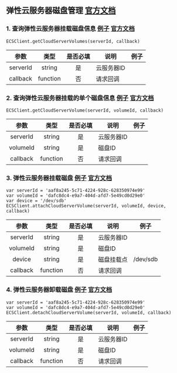## 弹性云服务器磁盘管理 [官方文档](https://support.hwclouds.com/api-ecs/zh-cn_topic_0020212667.html)

### 1. 查询弹性云服务器挂载磁盘信息 [例子](../examples/ECS/volume-get-cloud-server-volumes.js) [官方文档](https://support.hwclouds.com/api-ecs/zh-cn_topic_0020212671.html)

```
ECSClient.getCloudServerVolumes(serverId, callback)
```

|   参数   |   类型   | 是否必填 | 说明       | 例子 |
|:--------:|:--------:|:--------:|------------|------|
| serverId |  string  |    是    | 云服务器ID |      |
| callback | function |    否    | 请求回调   |      |


### 2. 查询弹性云服务器挂载的单个磁盘信息 [例子](../examples/ECS/volume-get-cloud-server-volume.js) [官方文档](https://support.hwclouds.com/api-ecs/zh-cn_topic_0020212672.html)

```
ECSClient.getCloudServerVolume(serverId, volumeId, callback)
```

|   参数   |   类型   | 是否必填 | 说明       | 例子 |
|:--------:|:--------:|:--------:|------------|------|
| serverId |  string  |    是    | 云服务器ID |      |
| volumeId |  string  |    是    | 磁盘ID     |      |
| callback | function |    否    | 请求回调   |      |

### 3. 弹性云服务器挂载磁盘 [例子](../examples/ECS/volume-attach-cloud-server-volume.js) [官方文档](https://support.hwclouds.com/api-ecs/zh-cn_topic_0022472987.html)

```
var serverId = 'aaf8a245-5c71-4224-928c-628350974e99'
var volumeId = 'dafc8dc4-e9a7-404d-afd7-5e49cd0d29e0'
var device = '/dev/sdb'
ECSClient.attachCloudServerVolume(serverId, volumeId, device, callback)
```

|   参数   |   类型   | 是否必填 | 说明       | 例子     |
|:--------:|:--------:|:--------:|------------|----------|
| serverId |  string  |    是    | 云服务器ID |          |
| volumeId |  string  |    是    | 磁盘ID     |          |
|  device  |  string  |    是    | 磁盘挂载点 | /dev/sdb |
| callback | function |    否    | 请求回调   |          |

### 4. 弹性云服务器卸载磁盘 [例子](../examples/ECS/volume-detach-cloud-server-volume.js) [官方文档](https://support.hwclouds.com/api-ecs/zh-cn_topic_0022472988.html)

```
var serverId = 'aaf8a245-5c71-4224-928c-628350974e99'
var volumeId = 'dafc8dc4-e9a7-404d-afd7-5e49cd0d29e0'
ECSClient.detachCloudServerVolume(serverId, volumeId, callback)
```

|   参数   |   类型   | 是否必填 | 说明       | 例子     |
|:--------:|:--------:|:--------:|------------|----------|
| serverId |  string  |    是    | 云服务器ID |          |
| volumeId |  string  |    是    | 磁盘ID     |          |
| callback | function |    否    | 请求回调   |          |
